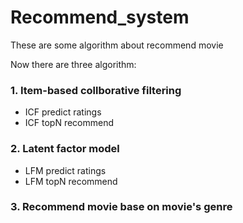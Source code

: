 # Recommend_system
These are some algorithm about recommend movie

Now there are three algorithm:

### 1. Item-based collborative filtering
* ICF predict ratings
* ICF topN recommend

### 2. Latent factor model
* LFM predict ratings
* LFM topN recommend
  

### 3. Recommend movie base on movie's genre
